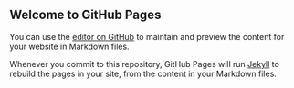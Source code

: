## Welcome to GitHub Pages

You can use the [editor on GitHub](https://github.com/OpenScienSE-Org/opensciense.github.io/edit/main/README.md) to maintain and preview the content for your website in Markdown files.

Whenever you commit to this repository, GitHub Pages will run [Jekyll](https://jekyllrb.com/) to rebuild the pages in your site, from the content in your Markdown files.

